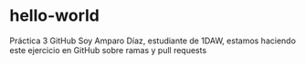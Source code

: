 # hello-world
Práctica 3 GitHub
Soy Amparo Díaz, estudiante de 1DAW, estamos haciendo este ejercicio en GitHub sobre ramas y pull requests

